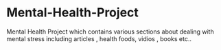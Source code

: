 # Mental-Health-Project
Mental Health Project which contains various sections about dealing with mental stress  including articles , health foods, vidios , books etc..
